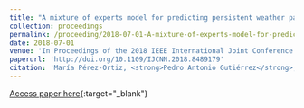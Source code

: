 ```yaml
---
title: "A mixture of experts model for predicting persistent weather patterns"
collection: proceedings
permalink: /proceeding/2018-07-01-A-mixture-of-experts-model-for-predicting-persistent-weather-patterns
date: 2018-07-01
venue: 'In Proceedings of the 2018 IEEE International Joint Conference on Neural Networks (IJCNN 2018)'
paperurl: 'http://doi.org/10.1109/IJCNN.2018.8489179'
citation: 'María Pérez-Ortiz, <strong>Pedro Antonio Gutiérrez</strong>, Peter Tino, Carlos Casanova-Mateo, Sancho Salcedo-Sanz, &quot;A mixture of experts model for predicting persistent weather patterns.&quot; In Proceedings of the 2018 IEEE International Joint Conference on Neural Networks (IJCNN 2018), 2018, Rio (Brazil), pp.5714--5721.'
---
```

[Access paper here](http://doi.org/10.1109/IJCNN.2018.8489179){:target="_blank"}
